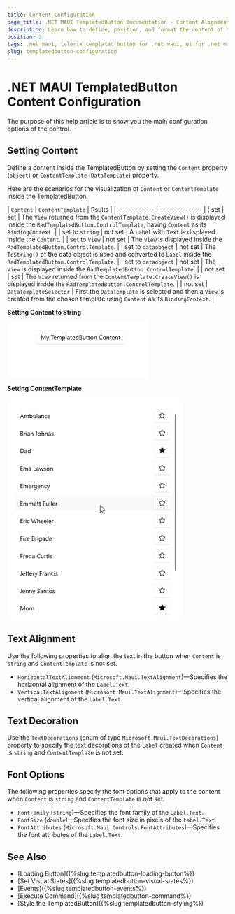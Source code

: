 ```yaml
---
title: Content Configuration
page_title: .NET MAUI TemplatedButton Documentation - Content Alignment
description: Learn how to define, position, and format the content of the Telerik TemplatedButton for .NET MAUI.
position: 3
tags: .net maui, telerik templated button for .net maui, ui for .net maui, template contet, microsoft .net maui
slug: templatedbutton-configuration
---
```


# .NET MAUI TemplatedButton Content Configuration

The purpose of this help article is to show you the main configuration options of the control.

## Setting Content

Define a content inside the TemplatedButton by setting the `Content` property (`object`) or `ContentTemplate` (`DataTemplate`) property. 

Here are the scenarios for the visualization of `Content` or `ContentTemplate` inside the TemplatedButton:

| `Content` | `ContentTemplate` | Rsults |
| ------------- | --------------- |
| set | set | The `View` returned from the `ContentTemplate.CreateView()` is displayed inside the `RadTemplatedButton.ControlTemplate`, having `Content` as its `BindingContext`. |
| set to `string` | not set | A `Label` with `Text` is displayed inside the `Content`. |
| set to `View` | not set | The `View` is displayed inside the `RadTemplatedButton.ControlTemplate`. |
| set to `dataobject` | not set | The `ToString()` of the data object is used and converted to `Label` inside the `RadTemplatedButton.ControlTemplate`. |
| set to `dataobject` | not set | The `View` is displayed inside the `RadTemplatedButton.ControlTemplate`. |
| not set | set | The `View` returned from the `ContentTemplate.CreateView()` is displayed inside the `RadTemplatedButton.ControlTemplate`. |
| not set | `DataTemplateSelector` | First the `DataTemplate` is selected and then a `View` is created from the chosen template using `Content` as its `BindingContext`. |

__Setting Content to String__

<snippet id='templatedbutton-gettingstarted-xaml' />

![.NET MAUI TemplatedButton Getting Started](images/templatedbutton-getting-started.png)

__Setting ContentTemplate__

<snippet id='templatedbutton-content-template' />

![.NET MAUI TemplatedButton ContentTemplate](images/templatedbutton-contenttemplate.gif "TemplatedButton for .NET MAUI")

## Text Alignment

Use the following properties to align the text in the button when `Content` is `string` and `ContentTemplate` is not set.

* `HorizontalTextAlignment` (`Microsoft.Maui.TextAlignment`)&mdash;Specifies the horizontal alignment of the `Label.Text`. 
* `VerticalTextAlignment` (`Microsoft.Maui.TextAlignment`)&mdash;Specifies the vertical alignment of the `Label.Text`.

## Text Decoration

Use the `TextDecorations` (enum of type `Microsoft.Maui.TextDecorations`) property to specify the text decorations of the `Label` created when `Content` is `string` and `ContentTemplate` is not set.

## Font Options

The following properties specify the font options that apply to the content when `Content` is `string` and `ContentTemplate` is not set.

* `FontFamily` (`string`)&mdash;Specifies the font family of the `Label.Text`.
* `FontSize` (`double`)&mdash;Specifies the font size in pixels of the `Label.Text`.
* `FontAttributes` (`Microsoft.Maui.Controls.FontAttributes`)&mdash;Specifies the font attributes of the `Label.Text`.

## See Also

- [Loading Button]({%slug templatedbutton-loading-button%})
- [Set Visual States]({%slug templatedbutton-visual-states%})
- [Events]({%slug templatedbutton-events%})
- [Execute Command]({%slug templatedbutton-command%})
- [Style the TemplatedButton]({%slug templatedbutton-styling%})